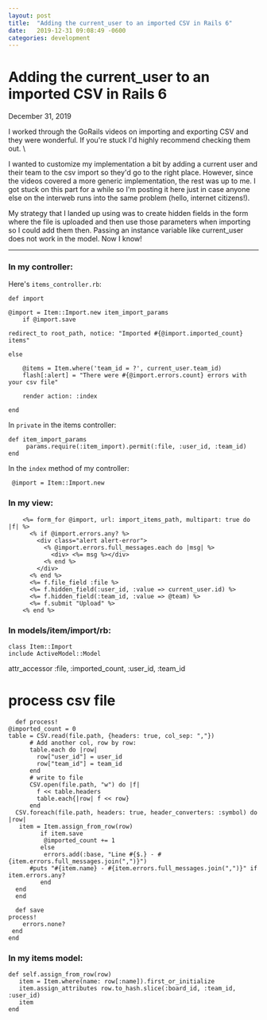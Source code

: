 ```yaml
---
layout: post
title:  "Adding the current_user to an imported CSV in Rails 6"
date:   2019-12-31 09:08:49 -0600
categories: development
---
```


# Adding the current_user to an imported CSV in Rails 6
December 31, 2019


I worked through the GoRails videos on importing and exporting CSV and they were wonderful. If you're stuck I'd highly recommend checking them out. \

I wanted to customize my implementation a bit by adding a current user and their team to the csv import so they'd go to the right place. However, since the videos covered a more generic implementation, the rest was up to me. I got stuck on this part for a while so I'm posting it here just in case anyone else on the interweb runs into the same problem (hello, internet citizens!). 

My strategy that I landed up using was to create hidden fields in the form where the file is uploaded and then use those parameters when importing so I could add them then. Passing an instance variable like current_user does not work in the model. Now I know!



---

### In my controller:

Here's `items_controller.rb`:

    def import

    @import = Item::Import.new item_import_params
        if @import.save

    redirect_to root_path, notice: "Imported #{@import.imported_count} items"

    else

        @items = Item.where('team_id = ?', current_user.team_id)
        flash[:alert] = "There were #{@import.errors.count} errors with your csv file"

        render action: :index

    end


In `private` in the items controller:


    def item_import_params
         params.require(:item_import).permit(:file, :user_id, :team_id)
    end




In the `index` method of my controller:

` @import = Item::Import.new`    



### In my view:

        <%= form_for @import, url: import_items_path, multipart: true do |f| %>
          <% if @import.errors.any? %>
            <div class="alert alert-error">
              <% @import.errors.full_messages.each do |msg| %>
                <div> <%= msg %></div>
              <% end %>
            </div>
          <% end %>
          <%= f.file_field :file %>
          <%= f.hidden_field(:user_id, :value => current_user.id) %>
          <%= f.hidden_field(:team_id, :value => @team) %>
          <%= f.submit "Upload" %>
        <% end %>


### In models/item/import/rb:



    class Item::Import
    include ActiveModel::Model

  attr_accessor :file, :imported_count, :user_id, :team_id

  # process csv file
      def process!
    @imported_count = 0
    table = CSV.read(file.path, {headers: true, col_sep: ","})    
          # Add another col, row by row:
          table.each do |row|
            row["user_id"] = user_id
            row["team_id"] = team_id
          end
          # write to file
          CSV.open(file.path, "w") do |f|
            f << table.headers
            table.each{|row| f << row}
          end
      CSV.foreach(file.path, headers: true, header_converters: :symbol) do |row|
       item = Item.assign_from_row(row)
             if item.save
              @imported_count += 1
             else
              errors.add(:base, "Line #{$.} - #{item.errors.full_messages.join(",")}")
          #puts "#{item.name} - #{item.errors.full_messages.join(",")}" if item.errors.any?
             end
      end
      end

      def save
    process!
        errors.none?
     end
    end



### In my items model:

    def self.assign_from_row(row)
       item = Item.where(name: row[:name]).first_or_initialize
       item.assign_attributes row.to_hash.slice(:board_id, :team_id, :user_id)
       item    
    end